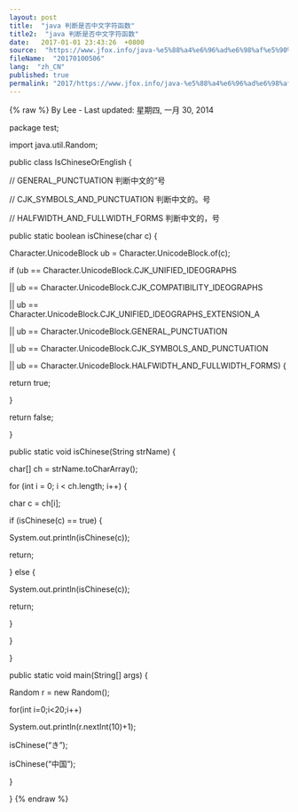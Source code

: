 ```yaml
---
layout: post
title:  "java 判断是否中文字符函数"
title2:  "java 判断是否中文字符函数"
date:   2017-01-01 23:43:26  +0800
source:  "https://www.jfox.info/java-%e5%88%a4%e6%96%ad%e6%98%af%e5%90%a6%e4%b8%ad%e6%96%87%e5%ad%97%e7%ac%a6%e5%87%bd%e6%95%b0.html"
fileName:  "20170100506"
lang:  "zh_CN"
published: true
permalink: "2017/https://www.jfox.info/java-%e5%88%a4%e6%96%ad%e6%98%af%e5%90%a6%e4%b8%ad%e6%96%87%e5%ad%97%e7%ac%a6%e5%87%bd%e6%95%b0.html"
---
```

{% raw %}
By Lee - Last updated: 星期四, 一月 30, 2014

package test;

import java.util.Random;

public class IsChineseOrEnglish {

// GENERAL_PUNCTUATION 判断中文的“号

// CJK_SYMBOLS_AND_PUNCTUATION 判断中文的。号

// HALFWIDTH_AND_FULLWIDTH_FORMS 判断中文的，号

public static boolean isChinese(char c) {

Character.UnicodeBlock ub = Character.UnicodeBlock.of(c);

if (ub == Character.UnicodeBlock.CJK_UNIFIED_IDEOGRAPHS

|| ub == Character.UnicodeBlock.CJK_COMPATIBILITY_IDEOGRAPHS

|| ub == Character.UnicodeBlock.CJK_UNIFIED_IDEOGRAPHS_EXTENSION_A

|| ub == Character.UnicodeBlock.GENERAL_PUNCTUATION

|| ub == Character.UnicodeBlock.CJK_SYMBOLS_AND_PUNCTUATION

|| ub == Character.UnicodeBlock.HALFWIDTH_AND_FULLWIDTH_FORMS) {

return true;

}

return false;

}

public static void isChinese(String strName) {

char[] ch = strName.toCharArray();

for (int i = 0; i < ch.length; i++) {

char c = ch[i];

if (isChinese(c) == true) {

System.out.println(isChinese(c));

return;

} else {

System.out.println(isChinese(c));

return;

}

}

}

public static void main(String[] args) {

Random r = new Random();

for(int i=0;i<20;i++)

System.out.println(r.nextInt(10)+1);

isChinese(“き”);

isChinese(“中国”);

}

}
{% endraw %}